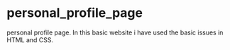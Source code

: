 # personal_profile_page
personal profile page.
In this basic website i have used the basic issues in HTML and CSS.
